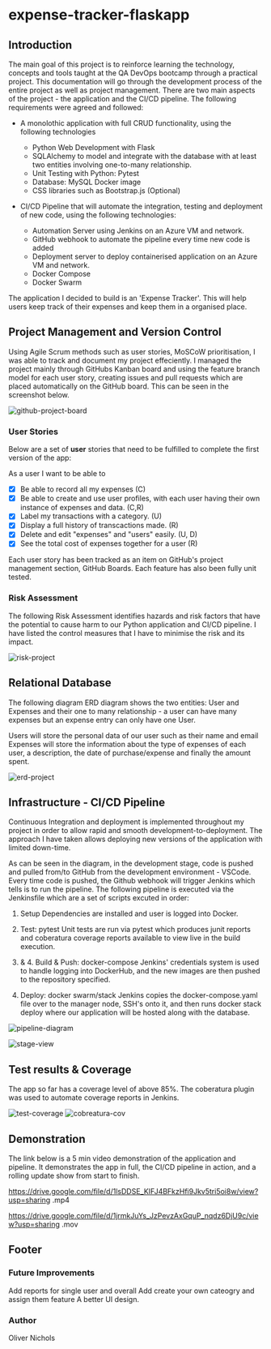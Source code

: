 # expense-tracker-flaskapp

## Introduction

The main goal of this project is to reinforce learning the technology, concepts and tools taught at the QA DevOps bootcamp through a practical project. This documentation will go through the development process of the entire project as well as project management. There are two main aspects of the project - the application and the CI/CD pipeline. The following requirements were agreed and followed: 

- A monolothic application with full CRUD functionality, using the following technologies 
  - Python Web Development with Flask
  - SQLAlchemy to model and integrate with the database with at least two entities involving one-to-many relationship.
  - Unit Testing with Python: Pytest
  - Database: MySQL Docker image
  - CSS libraries such as Bootstrap.js (Optional)

- CI/CD Pipeline that will automate the integration, testing and deployment of new code, using the following technologies:
  - Automation Server using Jenkins on an Azure VM and network. 
  - GitHub webhook to automate the pipeline every time new code is added
  - Deployment server to deploy containerised application on an Azure VM and network. 
  - Docker Compose
  - Docker Swarm
 
 The application I decided to build is an 'Expense Tracker'. This will help users keep track of their expenses and keep them in a organised place. 
 
 ## Project Management and Version Control
 
 Using Agile Scrum methods such as user stories, MoSCoW prioritisation,  I was able to track and document my project effeciently. I managed the project mainly through GitHubs Kanban board and using the feature branch model for each user story, creating issues and pull requests which are placed automatically on the GitHub board. This can be seen in the screenshot below. 
 
 ![github-project-board](https://user-images.githubusercontent.com/56398402/147886137-a1d983ae-e0ff-4003-ab80-ae9aa6a880ab.png)

 
 ### User Stories 
  

Below are a set of **user** stories that need to be fulfilled to complete the first version of the app:

As a user I want to be able to

- [x] Be able to record all my expenses (C)
- [x] Be able to create and use user profiles, with each user having their own instance of expenses and data. (C,R)
- [x] Label my transactions with a category. (U)
- [x] Display a full history of transcactions made. (R)
- [x] Delete and edit "expenses" and "users" easily. (U, D)
- [x] See the total cost of expenses together for a user (R)

Each user story has been tracked as an item on GitHub's project management section, GitHub Boards.  Each feature has also been fully unit tested. 

### Risk Assessment

The following Risk Assessment identifies hazards and risk factors that have the potential to cause harm to our Python application and CI/CD pipeline. I have listed the control measures that I have to minimise the risk and its impact. 

![risk-project](https://user-images.githubusercontent.com/56398402/147888998-a15a6197-50d5-4e21-b627-beea4f4682dc.png)


## Relational Database

The following diagram ERD diagram shows the two entities: User and Expenses and their one to many relationship - a user can have many expenses but an expense entry can only have one User. 

Users will store the personal data of our user such as their name and email
Expenses will store the information about the type of expenses of each user, a description, the date of purchase/expense and finally the amount spent.


![erd-project](https://user-images.githubusercontent.com/56398402/147888961-9b379e71-1b33-400a-99fe-0f2a1a03dc69.png)

## Infrastructure - CI/CD Pipeline

Continuous Integration and deployment is implemented throughout my project in order to allow rapid and smooth development-to-deployment. The approach I have taken allows deploying new versions of the application with limited down-time.

As can be seen in the diagram, in the development stage, code is pushed and pulled from/to GitHub from the development environment - VSCode. Every time code is pushed, the Github webhook will trigger Jenkins which tells is to run the pipeline. The following pipeline is executed via the Jenkinsfile which are a set of scripts excuted in order:

1. Setup
Dependencies are installed and user is logged into Docker.

2. Test: pytest
Unit tests are run via pytest which produces junit reports and coberatura coverage reports available to view live in the build execution.

3. & 4. Build & Push: docker-compose
Jenkins' credentials system is used to handle logging into DockerHub, and the new images are then pushed to the repository specified.

5. Deploy: docker swarm/stack
Jenkins copies the docker-compose.yaml file over to the manager node, SSH's onto it, and then runs docker stack deploy where our application will be hosted along with the database. 


![pipeline-diagram](https://user-images.githubusercontent.com/56398402/147888981-0fa2400a-8c60-47ab-a93e-4f7445b4e7bc.png)


![stage-view](https://user-images.githubusercontent.com/56398402/147889312-877e88e5-86ef-4e91-88f1-c0374b3adc74.png)

## Test results & Coverage

The app so far has a coverage level of above 85%. The coberatura plugin was used to automate coverage reports in Jenkins. 

![test-coverage](https://user-images.githubusercontent.com/56398402/147889336-fd896593-7cbb-4dd7-bc97-fd56a26de968.png)
![cobreatura-cov](https://user-images.githubusercontent.com/56398402/147889348-dc08aa64-3b18-4105-b98b-67244bb18720.png)

## Demonstration

The link below is a 5 min video demonstration of the application and pipeline. It demonstrates the app in full, the CI/CD pipeline in action, and a rolling update show from start to finish. 

https://drive.google.com/file/d/1lsDDSE_KIFJ4BFkzHfi9Jkv5tri5oi8w/view?usp=sharing .mp4

https://drive.google.com/file/d/1jrmkJuYs_JzPevzAxGquP_nqdz6DjU9c/view?usp=sharing .mov



## Footer

### Future Improvements
Add reports for single user and overall
Add create your own cateogry and assign them feature
A better UI design.

### Author
Oliver Nichols





